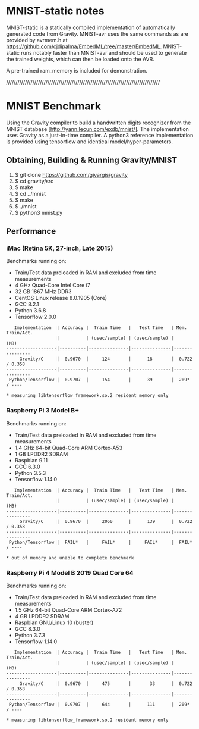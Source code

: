 # MNIST-static notes

MNIST-static is a statically compiled implementation of automatically generated 
code from Gravity. MNIST-avr uses the same commands as are provided by avrmem.h
at https://github.com/cjdipalma/EmbedML/tree/master/EmbedML. MNIST-static runs
notably faster than MNIST-avr and should be used to generate the trained weights,
which can then be loaded onto the AVR.

A pre-trained ram_memory is included for demonstration.

//////////////////////////////////////////////////////////////////////////////////

# MNIST Benchmark

Using the Gravity compiler to build a handwritten digits recognizer from the
MNIST database [http://yann.lecun.com/exdb/mnist/]. The implementation uses
Gravity as a just-in-time compiler. A python3 reference implementation is
provided using tensorflow and identical model/hyper-parameters.

## Obtaining, Building & Running Gravity/MNIST
  1. $ git clone https://github.com/givargis/gravity
  2. $ cd gravity/src
  3. $ make
  4. $ cd ../mnist
  5. $ make
  6. $ ./mnist
  7. $ python3 mnist.py

## Performance

### iMac (Retina 5K, 27-inch, Late 2015)

Benchmarks running on:
  * Train/Test data preloaded in RAM and excluded from time measurements
  * 4 GHz Quad-Core Intel Core i7
  * 32 GB 1867 MHz DDR3
  * CentOS Linux release 8.0.1905 (Core)
  * GCC 8.2.1
  * Python 3.6.8
  * Tensorflow 2.0.0

```
   Implementation  | Accuracy |  Train Time   |   Test Time   | Mem. Train/Act.
                   |          | (usec/sample) | (usec/sample) |      (MB)
-------------------|----------|---------------|---------------|----------------
     Gravity/C     |  0.9670  |     124       |      18       |  0.722 / 0.358
-------------------|----------|---------------|---------------|----------------
 Python/Tensorflow |  0.9707  |     154       |      39       |  209* / ----

* measuring libtensorflow_framework.so.2 resident memory only
```

### Raspberry Pi 3 Model B+

Benchmarks running on:
  * Train/Test data preloaded in RAM and excluded from time measurements
  * 1.4 GHz 64-bit Quad-Core ARM Cortex-A53
  * 1 GB LPDDR2 SDRAM
  * Raspbian 9.11
  * GCC 6.3.0
  * Python 3.5.3
  * Tensorflow 1.14.0

```
   Implementation  | Accuracy |  Train Time   |   Test Time   | Mem. Train/Act.
                   |          | (usec/sample) | (usec/sample) |      (MB)
-------------------|----------|---------------|---------------|----------------
     Gravity/C     |  0.9670  |     2060      |      139      |  0.722 / 0.358
-------------------|----------|---------------|---------------|----------------
 Python/Tensorflow |  FAIL*   |     FAIL*     |     FAIL*     |  FAIL* / ----

* out of memory and unable to complete benchmark
```

### Raspberry Pi 4 Model B 2019 Quad Core 64

Benchmarks running on:
  * Train/Test data preloaded in RAM and excluded from time measurements
  * 1.5 GHz 64-bit Quad-Core ARM Cortex-A72
  * 4 GB LPDDR2 SDRAM
  * Raspbian GNU/Linux 10 (buster)
  * GCC 8.3.0
  * Python 3.7.3
  * Tensorflow 1.14.0

```
   Implementation  | Accuracy |  Train Time   |   Test Time   | Mem. Train/Act.
                   |          | (usec/sample) | (usec/sample) |      (MB)
-------------------|----------|---------------|---------------|----------------
     Gravity/C     |  0.9670  |     475       |       33      |  0.722 / 0.358
-------------------|----------|---------------|---------------|----------------
 Python/Tensorflow |  0.9707  |     644       |      111      |  209* / ----

* measuring libtensorflow_framework.so.2 resident memory only
```
